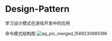 # Design-Pattern
学习设计模式在游戏开发中的应用

命令模式结构图
![qq_pic_merged_1569230985196](https://user-images.githubusercontent.com/39976600/65415662-c2d04d00-de28-11e9-8ecf-17e86e605a9b.jpg)
